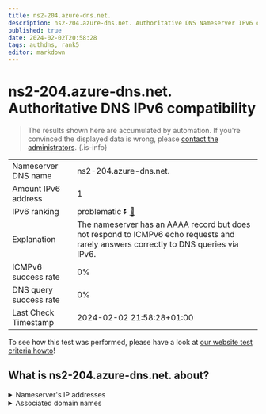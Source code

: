 ```yaml
---
title: ns2-204.azure-dns.net.
description: ns2-204.azure-dns.net. Authoritative DNS Nameserver IPv6 compatibility
published: true
date: 2024-02-02T20:58:28
tags: authdns, rank5
editor: markdown
---
```


# ns2-204.azure-dns.net. Authoritative DNS IPv6 compatibility

> The results shown here are accumulated by automation. If you're convinced the displayed data is wrong, please [contact the administrators](/howto/chat). 
{.is-info}




|   |   |
| - | - |
| Nameserver DNS name | ns2-204.azure-dns.net.
| Amount IPv6 address | 1
| IPv6 ranking | problematic :arrow_double_down: [🔗](/howto/ranking) |
| Explanation | The nameserver has an AAAA record but does not respond to ICMPv6 echo requests and rarely answers correctly to DNS queries via IPv6. |
| ICMPv6 success rate | 0%|
| DNS query success rate | 0% |
| Last Check Timestamp | 2024-02-02 21:58:28+01:00 |

To see how this test was performed, please have a look at [our website test criteria howto](/howto/testcriteria/authdns)!


## What is ns2-204.azure-dns.net. about?




<details>
<summary>Nameserver's IP addresses</summary>

2620:1ec:8ec:700::cc

</details>



<details>
<summary>Associated domain names</summary>

www.msn.com

</details>

